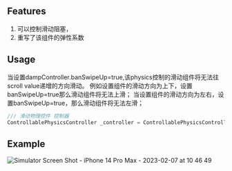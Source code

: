 <!--
This README describes the package. If you publish this package to pub.dev,
this README's contents appear on the landing page for your package.

For information about how to write a good package README, see the guide for
[writing package pages](https://dart.dev/guides/libraries/writing-package-pages).

For general information about developing packages, see the Dart guide for
[creating packages](https://dart.dev/guides/libraries/create-library-packages)
and the Flutter guide for
[developing packages and plugins](https://flutter.dev/developing-packages).
-->


## Features

1. 可以控制滑动阻塞，
2. 重写了该组件的弹性系数

## Usage

当设置dampController.banSwipeUp=true,该physics控制的滑动组件将无法往scroll value递增的方向滑动。
例如设置组件的滑动方向为上下，设置banSwipeUp=true那么滑动组件将无法上滑；
当设置组件的滑动方向为左右，设置banSwipeUp=true，那么滑动组件将无法左滑；
```dart
/// 滑动物理控件 控制器
ControllablePhysicsController _controller = ControllablePhysicsController();
```
## Example

![Simulator Screen Shot - iPhone 14 Pro Max - 2023-02-07 at 10 46 49](https://user-images.githubusercontent.com/24474112/217135945-a8258d5e-ff87-44cb-b0f4-00f7a7c114e3.png)

